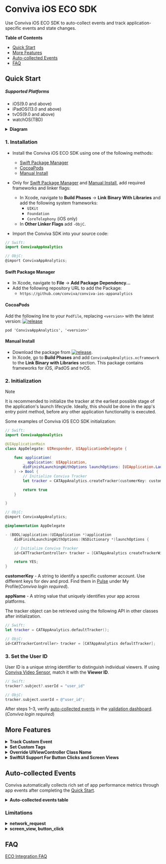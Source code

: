 # Conviva iOS ECO SDK

Use Conviva iOS ECO SDK to auto-collect events and track application-specific events and state changes.

**Table of Contents**
- [Quick Start](#quick-start)
- [More Features](#more-features)
- [Auto-collected Events](#auto-collected-events)
- [FAQ](#faq)

## Quick Start

##### Supported Platforms

* iOS(9.0 and above)
* iPadOS(13.0 and above)
* tvOS(9.0 and above)
* watchOS(TBD)

<details>
<summary><b>Diagram</b></summary>

```mermaid
   graph TB

     %% Lifecycle Phase (right)
     subgraph B[iOS Application Lifecycle]
       direction TB
       app[Instrumented UI Layer & Business Logic]
       app --> sdk[Conviva ECO SDK]
     end
      sdk -.-> backend[Conviva Backend]
   
     %% Startup Phase (left)
     subgraph A[iOS Application Startup]
       direction TB
       sdk_startup[Conviva ECO SDK] --> app_startup[UI Layer & Business Logic]
       app_startup --> |Swizzling| swizzled[Instrumented UI Layer & Business Logic]
     end
   
     %% Styling
     style sdk fill:#004AAD,color:#FFFFFF
     style sdk_startup fill:#004AAD,color:#FFFFFF
     style backend color:#FFFFFF,fill:#004AAD
```

</details>
  

### 1. Installation
- Install the Conviva iOS ECO SDK using one of the following methods:
  
    - [Swift Package Manager](#swift-package-manager)
    - [CocoaPods](#cocoapods)
    - [Manual Install](#manual-install)

- Only for [Swift Package Manager](#swift-package-manager) and [Manual Install](#manual-install), add required frameworks and linker flags:
    -  In Xcode, navigate to **Build Phases** &#8594; **Link Binary With Libraries** and add the following system frameworks:
        -  `UIKit`
        -  `Foundation`
        -  `CoreTelephony` (iOS only)
    - In **Other Linker Flags** add `-ObjC`.
      
- Import the Conviva SDK into your source code:

```swift
// Swift:
import ConvivaAppAnalytics
```

```Objective-C
// ObjC:
@import ConvivaAppAnalytics;

```

#### Swift Package Manager
- In Xcode, navigate to **File**  &#8594; **Add Package Dependency...**
- Add the following repository URL to add the Package:
    - `https://github.com/conviva/conviva-ios-appanalytics`
     
    
#### CocoaPods
Add the following line to your `Podfile`, replacing `<version>` with the latest version: [![release](https://img.shields.io/github/release/Conviva/conviva-ios-appanalytics?label=Conviva%20iOS%20ECO%20SDK)](https://github.com/Conviva/conviva-ios-appanalytics/releases)
```plaintext
pod 'ConvivaAppAnalytics', '<version>'
```

#### Manual Install
- Download the package from [![release](https://img.shields.io/github/release/Conviva/conviva-ios-appanalytics?label=Conviva%20iOS%20ECO%20SDK)](https://github.com/Conviva/conviva-ios-appanalytics/releases).
- In Xcode, go to **Build Phases** and add `ConvivaAppAnalytics.xcframework` to the **Link Binary with Libraries** section. This package contains frameworks for iOS, iPadOS and tvOS.

### 2. Initialization

> [!NOTE]
> It is recommended to initialize the tracker at the earliest possible stage of the application's launch lifecycle. Ideally, this should be done in the app's entry point method, before any other application functionality is executed.

Some examples of Conviva iOS ECO SDK initialization:
```swift
// Swift:
import ConvivaAppAnalytics

@UIApplicationMain
class AppDelegate: UIResponder, UIApplicationDelegate {
    
    func application(
        _ application: UIApplication,
        didFinishLaunchingWithOptions launchOptions: [UIApplication.LaunchOptionsKey : Any]? = nil
    ) -> Bool {
        // Initialize Conviva Tracker
        let tracker = CATAppAnalytics.createTracker(customerKey: customerKey, appName: appName)

        return true
    }

}
```

```objective-c
// ObjC:
@import ConvivaAppAnalytics;

@implementation AppDelegate

- (BOOL)application:(UIApplication *)application 
    didFinishLaunchingWithOptions:(NSDictionary *)launchOptions {

    // Initialize Conviva Tracker
    id<CATTrackerController> tracker = [CATAppAnalytics createTrackerWithCustomerKey:customerKey appName:appName];

    return YES;
}
```
**customerKey** - A string to identify a specific customer account. Use different keys for dev and prod. Find them in [Pulse](https://pulse.conviva.com/app/profile/applications) under My Profile(_Conviva login required_).

**appName** -  A string value that uniquely identifies your app across platforms.

The tracker object can be retrieved using the following API in other classes after initialization.

```swift
// Swift:
let tracker = CATAppAnalytics.defaultTracker();
```

```objective-c
// ObjC:
id<CATTrackerController> tracker = [CATAppAnalytics defaultTracker];
```

### 3. Set the User ID
User ID is a unique string identifier to distinguish individual viewers. If using [Conviva Video Sensor](https://github.com/Conviva/ConvivaSDK), match it with the **Viewer ID**.

```swift
// Swift:
tracker?.subject?.userId = "user_id"
```

```objective-c
// ObjC:
tracker.subject.userId = @"user_id";
```

After steps 1–3, verify [auto-collected events](#auto-collected-events) in the [validation dashboard](https://pulse.conviva.com/app/appmanager/ecoIntegration/validation). (_Conviva login required_)

## More Features

<details>

<summary><b>Track Custom Event</b></summary>

Two APIs to track custom events:

```objective-c
/**
 * Track custom event.
 * @param name Name of the custom event.
 * @param data A JSON-formatted string.
 */
- (void)trackCustomEvent:(NSString *)name data:(nonnull NSString*)data;

/**
 * Track custom event.
 * @param name Name of the custom event.
 * @param eventData Dictionary/Array of dictionaries.
 */
- (void)trackCustomEvent:(NSString *)name eventData:(nonnull id)eventData;
```

Examples: 

```swift
// Swift:
var eventData = ["identifier1":"test","identifier2":1,"identifier3":true] as [String : Any]
tracker?.trackCustomEvent("your-event-name", eventData: eventData)
```

```objective-c
// ObjC:
NSDictionary *data = @{@"identifier1":@"test",@"identifier2":@(1),@"identifier3":@(true)};
[self trackCustomEvent:@"your-event-name" eventData:data];
```

</details>

<details>

<summary><b>Set Custom Tags</b></summary>

Custom Tags are global tags applied to all events and persist throughout the application lifespan, or until they are cleared.

Set the custom tags: 
```swift
// Swift:
// Adds the custom tags
let tags = ["Key1": "Value1", "Key2": "Value2"]
tracker?.setCustomTags(tags)
```

```objective-c
// ObjC:
// Adds the custom tags
NSDictionary* tags = @{
    @"Key1": @"Value1",
    @"Key2": @"Value2",
};
[tracker setCustomTags:tags];
```

Clear a few of the previously set custom tags:
```swift
// Swift:
// Clears custom tags Key1, Key2 & Key3
let keys = ["Key1", "Key2", "Key3"]
tracker?.clearCustomTags(keys)
```

```objective-c
// ObjC:
// Clears custom tags Key1, Key2 & Key3
NSArray* keys = @[ @"Key1", @"Key2", @"Key3" ];
[tracker clearCustomTags:keys];
```

Clear all the previously set custom tags:
```swift
// Swift:
// Clears all the custom tags
tracker?.clearAllCustomTags()
```

```objective-c
// ObjC:
// Clears all the custom tags
[tracker clearAllCustomTags];
```

</details>

<details>

<summary><b>Override UIViewController Class Name</b></summary>

By default, user navigation is tracked using the class names of `UIViewController` instances. 
Override the screen name using the following API:

```swift
// Swift:
class ExampleViewController: UIViewController {

    // Add below property in view controller
    @objc var catViewId: String = "Home Screen View"

}

```
```objective-c
// ObjC:
// CustomViewController.h
@interface ExampleViewController : UIViewController
    // Declare property like 
    @property(copy, nonatomic)NSString *catViewId;

@end
```
```objective-c
// CustomViewController.m
#import "ExampleViewController.h"

@implementation ExampleViewController

- (void)viewDidLoad {
    [super viewDidLoad];

    self.catViewId = @"Home Screen View";
    // ...
}

@end
```

</details>

<details>

   <summary><b>SwiftUI Support For Button Clicks and Screen Views</b></summary>

   For SwiftUI, `button_click` and `screen_view` events are not auto-collected and Conviva provide the extension functions. 

   In SwiftUI applications, `button_click` and `screen_view` events are not auto-collected. To enable tracking for these events, Conviva provides extension functions: 

   To track user taps or clicks:  
   ```swift
   Button("Submit") {
       // action
   }.convivaAnalyticsButtonClick(title: "Submit") 
   ```

   To track when a new screen or view is displayed:
   ```swift
   struct DetailView: View {
      var body: some View {
         VStack {
            Text("Item Detail")
         }
         .convivaAnalyticsScreenView(name: "Detail Screen")
     }
  }
   ```
   
   
</details>

## Auto-collected Events

Conviva automatically collects rich set of app performance metrics through app events after completing the [Quick Start](#quick-start).

<details>
  <summary><b>Auto-collected events table</b></summary>


Event | Occurrence |
------|-------------|
network_request | After receiving the network request response. [Refer limitations](#limitations).|
screen_view | When the screen is interacted on either first launch or relaunch. [Refer limitations](#limitations).|
application_error | When an error occurrs in the application. |
button_click | On the button click callback. [Refer limitations](#limitations).|
application_background | When the application is taken to the background. |
application_foreground | When the application is taken to the foreground. |
application_install | When the application is launched for the first time after it's installed. (It's not the exact installed time.) |

To learn about the default metrics for analyzing the native and web applications performance, such as App Crashes, Avg Screen Load Time, and Page Loads, refer to the [App Experience Metrics](https://pulse.conviva.com/learning-center/content/eco/eco_metrics.html) page in the Learning Center.

</details>

### Limitations
<details>
   
   <summary><b>network_request</b></summary>
   
   This feature supports `NSURLSession`, `NSURLConnection`, and third-party network libraries built on top of `NSURLSession` or `NSURLConnection`.

  **Request and Response Body Collection:**

  Collected only when:
  - Size is < 10KB and content-length is available.
  - Content-type is `"json"` or `"text/plain"`.
  - Data is a `NSDictionary`, nested `NSDictionary`, or `NSArray`.

 **Request and Response Header Collection:**

 Collected only when:
 - Data is a `NSDictionary` (Nested `NSDictionary` and `NSArray` are not yet supported).
      
</details>

<details>

   <summary><b>screen_view, button_click</b></summary>
   
   Auto-collection of `screen_view` and `button_click` is not supported for SwiftUI. To report `screen_view` and `button_click` in SwiftUI, please refer to [SwiftUI Support For Button Clicks and Screen Views](#swiftui-support-for-button-clicks-and-screen-views).
   
</details>

## FAQ

[ECO Integration FAQ](https://pulse.conviva.com/learning-center/content/sensor_developer_center/tools/eco_integration/eco_integration_faq.htm)
